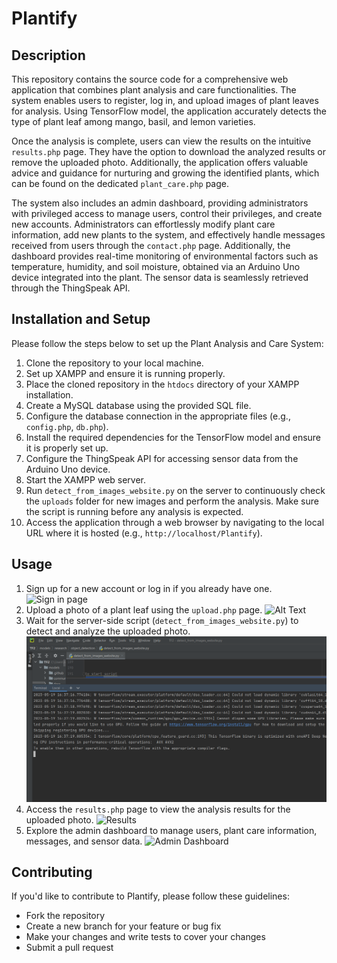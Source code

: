 # Plantify

## Description

This repository contains the source code for a comprehensive web application that combines plant analysis and care functionalities. The system enables users to register, log in, and upload images of plant leaves for analysis. Using TensorFlow model, the application accurately detects the type of plant leaf among mango, basil, and lemon varieties.

Once the analysis is complete, users can view the results on the intuitive `results.php` page. They have the option to download the analyzed results or remove the uploaded photo. Additionally, the application offers valuable advice and guidance for nurturing and growing the identified plants, which can be found on the dedicated `plant_care.php` page.

The system also includes an admin dashboard, providing administrators with privileged access to manage users, control their privileges, and create new accounts. Administrators can effortlessly modify plant care information, add new plants to the system, and effectively handle messages received from users through the `contact.php` page. Additionally, the dashboard provides real-time monitoring of environmental factors such as temperature, humidity, and soil moisture, obtained via an Arduino Uno device integrated into the plant. The sensor data is seamlessly retrieved through the ThingSpeak API.

## Installation and Setup

Please follow the steps below to set up the Plant Analysis and Care System:

1. Clone the repository to your local machine.
2. Set up XAMPP and ensure it is running properly.
3. Place the cloned repository in the `htdocs` directory of your XAMPP installation.
4. Create a MySQL database using the provided SQL file.
5. Configure the database connection in the appropriate files (e.g., `config.php`, `db.php`).
6. Install the required dependencies for the TensorFlow model and ensure it is properly set up.
7. Configure the ThingSpeak API for accessing sensor data from the Arduino Uno device.
8. Start the XAMPP web server.
9. Run `detect_from_images_website.py` on the server to continuously check the `uploads` folder for new images and perform the analysis. Make sure the script is running before any analysis is expected.
10. Access the application through a web browser by navigating to the local URL where it is hosted (e.g., `http://localhost/Plantify`).

## Usage

1. Sign up for a new account or log in if you already have one.
![Sign in page](relative_path_to_image)
2. Upload a photo of a plant leaf using the `upload.php` page.
![Alt Text](relative_path_to_image)
3. Wait for the server-side script (`detect_from_images_website.py`) to detect and analyze the uploaded photo.
![Python file is running](Documents/detect_from_images_website.png)
4. Access the `results.php` page to view the analysis results for the uploaded photo.
![Results](relative_path_to_image)
5. Explore the admin dashboard to manage users, plant care information, messages, and sensor data.
![Admin Dashboard](relative_path_to_image)

## Contributing

If you'd like to contribute to Plantify, please follow these guidelines:
- Fork the repository
- Create a new branch for your feature or bug fix
- Make your changes and write tests to cover your changes
- Submit a pull request

